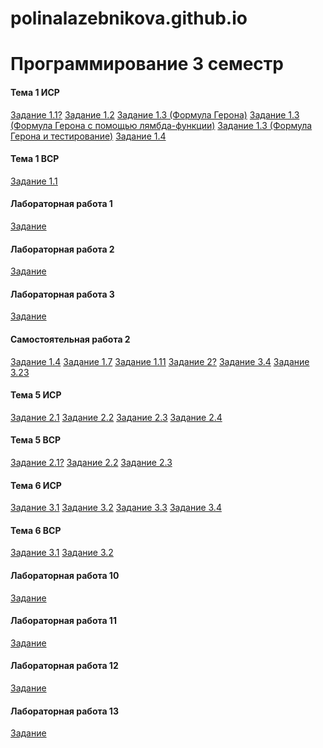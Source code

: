 # polinalazebnikova.github.io
# Программирование 3 семестр
#### Тема 1 ИСР
[Задание 1.1?]()
[Задание 1.2](https://repl.it/@PolinaLazebniko/Tema1-ISR-Zad12)
[Задание 1.3 (Формула Герона)](https://repl.it/@PolinaLazebniko/Geron)
[Задание 1.3 (Формула Герона с помощью лямбда-функции)](https://repl.it/@PolinaLazebniko/Geron-lambda)
[Задание 1.3 (Формула Герона и тестирование)](https://repl.it/@PolinaLazebniko/Geron-assert)
[Задание 1.4]()
#### Тема 1 ВСР
[Задание 1.1]()
#### Лабораторная работа 1
[Задание](https://repl.it/@PolinaLazebniko/Lab1)
#### Лабораторная работа 2
[Задание](https://repl.it/@PolinaLazebniko/Lab2)
#### Лабораторная работа 3
[Задание](https://repl.it/@PolinaLazebniko/Lab3)
#### Самостоятельная работа 2
[Задание 1.4](https://repl.it/@PolinaLazebniko/Zadanie1num4)
[Задание 1.7](https://repl.it/@PolinaLazebniko/Zadanie1num7)
[Задание 1.11](https://repl.it/@PolinaLazebniko/Zadanie1num11)
[Задание 2?]()
[Задание 3.4](https://repl.it/@PolinaLazebniko/Zadanie3num4)
[Задание 3.23](https://repl.it/@PolinaLazebniko/Zadanie3num23)
#### Тема 5 ИСР
[Задание 2.1]()
[Задание 2.2]()
[Задание 2.3]()
[Задание 2.4]()
#### Тема 5 ВСР
[Задание 2.1?]()
[Задание 2.2]()
[Задание 2.3](https://repl.it/@PolinaLazebniko/Tema5-VSR-Zad23)
#### Тема 6 ИСР
[Задание 3.1]()
[Задание 3.2]()
[Задание 3.3]()
[Задание 3.4]()
#### Тема 6 ВСР
[Задание 3.1](https://repl.it/@PolinaLazebniko/Tema6-VSR-Zad31)
[Задание 3.2](https://repl.it/@PolinaLazebniko/Tema6-VSR-Zad32)
#### Лабораторная работа 10
[Задание]()
#### Лабораторная работа 11
[Задание]()
#### Лабораторная работа 12
[Задание]()
#### Лабораторная работа 13
[Задание]()
